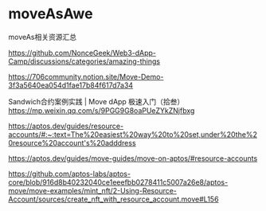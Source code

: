 # moveAsAwe
moveAs相关资源汇总

https://github.com/NonceGeek/Web3-dApp-Camp/discussions/categories/amazing-things


https://706community.notion.site/Move-Demo-3f3a5640ea054d1fae17b84f617d7a34


Sandwich合约案例实践 | Move dApp 极速入门（拾叁）
https://mp.weixin.qq.com/s/9PGG9G8oaPUeZYkZNjfbxg


https://aptos.dev/guides/resource-accounts/#:~:text=The%20easiest%20way%20to%20set,under%20the%20resource%20account's%20adddress

https://aptos.dev/guides/move-guides/move-on-aptos/#resource-accounts

https://github.com/aptos-labs/aptos-core/blob/916d8b40232040ce1eeefbb0278411c5007a26e8/aptos-move/move-examples/mint_nft/2-Using-Resource-Account/sources/create_nft_with_resource_account.move#L156
